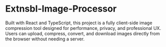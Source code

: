 # Extnsbl-Image-Processor
Built with React and TypeScript, this project is a fully client-side image compression tool designed for performance, privacy, and professional UX. Users can upload, compress, convert, and download images directly from the browser without needing a server.
